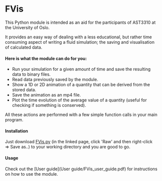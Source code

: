 # FVis
This Python module is intended as an aid for the participants of AST3310 at the University of Oslo.

It provides an easy way of dealing with a less educational, but rather time consuming aspect of writing a fluid simulation; 
the saving and visualisation of calculated data.

#### Here is what the module can do for you:
* Run your simulation for a given amount of time and save the resulting data to binary files.
* Read data previously saved by the module.
* Show a 1D or 2D animation of a quantity that can be derived from the stored data.
* Save the animation as an mp4 file.
* Plot the time evolution of the average value of a quantity (useful for checking if something is conserved).

All these actions are performed with a few simple function calls in your main program.

#### Installation
Just download [FVis.py](FVis.py) (in the linked page, click 'Raw' and then right-click => Save as..) to your working directory and you are good to go.

#### Usage
Check out the [User guide](User guide/FVis_user_guide.pdf) for instructions on how to use the module.
